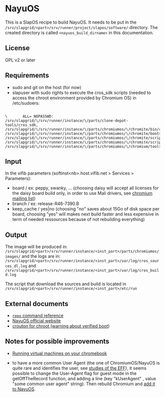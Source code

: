 # NayuOS

This is a SlapOS recipe to build NayuOS. It needs to be put in the <code>/srv/slapgrid/\<part\>/srv/runner/project/slapos/software/</code> directory. The created directory is called <code>\<nayuos_build_dirname\></code> in this documentation.

## License

GPL v2 or later

## Requirements

*   sudo and git on the host (for now)
*   slapuser with sudo rights to execute the cros_sdk scripts (needed to access the chroot environment provided by Chromium OS)
in /etc/sudoers:
<pre><code>
\<slapuser\>       ALL= NOPASSWD: /srv/slapgrid/\<part\>/srv/runner/instance/\<inst_part\>/parts/clone-depot-tools/cros_sdk, /srv/slapgrid/\<part\>/srv/runner/instance/\<inst_part\>/parts/chromiumos/\<release\>/chromite/bin/cros_sdk, /srv/slapgrid/\<part\>/srv/runner/instance/\<inst_part\>/parts/chromiumos/\<release\>/chromite/bootstrap/cros_sdk, /srv/slapgrid/\<part\>/srv/runner/instance/\<inst_part\>/parts/chromiumos/\<release\>/chromite/scripts/cros_sdk.py, /srv/slapgrid/\<part\>/srv/runner/instance/\<inst_part\>/parts/chromiumos/\<release\>/chromite/scripts/cros_sdk.pyc, /srv/slapgrid/\<part\>/srv/runner/instance/\<inst_part\>/parts/chromiumos/\<release\>/chromium/tools/depot_tools/cros_sdk
</code></pre>

## Input
In the vifib parameters (softinst\<nb\>.host.vifib.net \> Services \> Parameters):

*   board / ex: peppy, swanky, ... (choosing daisy will accept all licenses for the daisy board build only, in order to use Mali drivers, see [chromium mailing list](https://groups.google.com/a/chromium.org/forum/#!topic/chromium-os-dev/Pf9ZG2itxWM))
*   branch / ex: release-R46-7390.B
*   keep_cache / yes|no (choosing "no" saves about 15Go of disk space per board, choosing "yes" will makes next build faster and less expensive in term of needed ressources because of not rebuilding everything)


## Output
The image will be produced in:
<code>/srv/slapgrid/\<part\>/srv/runner/instance/\<inst_part\>/parts/chromiumos/images/</code>
and the logs are in:
<code>/srv/slapgrid/\<part\>/srv/runner/instance/\<inst_part\>/var/log/cros_sources_dl.log</code> and <code>/srv/slapgrid/\<part\>/srv/runner/instance/\<inst_part\>/var/log/cros_build.log</code>

The script that download the sources and build is located in
<code>/srv/slapgrid/\<part\>/srv/runner/instance/\<inst_part\>/etc/run</code>

## External documents

*   [ <code>repo</code> command reference ](https://source.android.com/source/using-repo.html)
*   [ NayuOS official website ](https://www.nayuos.org)
*   [ crouton for chroot ](https://github.com/dnschneid/crouton) ([warning about verified boot](https://github.com/dnschneid/crouton/blob/2a1fc9da380650f47e2bcf37d00962bfb68c4830/installer/main.sh#L517-L536))

## Notes for possible improvements
*   [ Running virtual machines on your chromebook ](https://www.chromium.org/chromium-os/developer-information-for-chrome-os-devices/running-virtual-machines-on-your-chromebook)

*   to have a more common User Agent (the one of ChromiumOS/NayuOS is quite rare and identifies the user, see [studies of the EFF](https://panopticlick.eff.org/static/browser-uniqueness.pdf)), it seems possible to change the User-Agent flag for guest mode in the getOffTheRecord function, and adding a line (key "kUserAgent" , value "some common user agent" string). Then rebuild Chromium and [add it to NayuOS](https://www.chromium.org/chromium-os/developer-guide#TOC-Making-changes-to-the-Chromium-web-).
